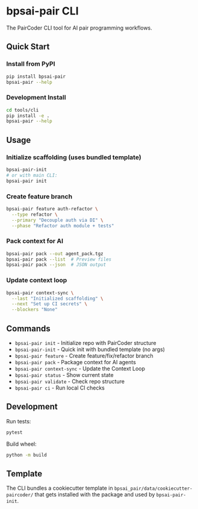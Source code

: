 # bpsai-pair CLI

The PairCoder CLI tool for AI pair programming workflows.

## Quick Start

### Install from PyPI
```bash
pip install bpsai-pair
bpsai-pair --help
```

### Development Install
```bash
cd tools/cli
pip install -e .
bpsai-pair --help
```

## Usage

### Initialize scaffolding (uses bundled template)
```bash
bpsai-pair-init
# or with main CLI:
bpsai-pair init
```

### Create feature branch
```bash
bpsai-pair feature auth-refactor \
  --type refactor \
  --primary "Decouple auth via DI" \
  --phase "Refactor auth module + tests"
```

### Pack context for AI
```bash
bpsai-pair pack --out agent_pack.tgz
bpsai-pair pack --list  # Preview files
bpsai-pair pack --json  # JSON output
```

### Update context loop
```bash
bpsai-pair context-sync \
  --last "Initialized scaffolding" \
  --next "Set up CI secrets" \
  --blockers "None"
```

## Commands

- `bpsai-pair init` - Initialize repo with PairCoder structure
- `bpsai-pair-init` - Quick init with bundled template (no args)
- `bpsai-pair feature` - Create feature/fix/refactor branch
- `bpsai-pair pack` - Package context for AI agents
- `bpsai-pair context-sync` - Update the Context Loop
- `bpsai-pair status` - Show current state
- `bpsai-pair validate` - Check repo structure
- `bpsai-pair ci` - Run local CI checks

## Development

Run tests:
```bash
pytest
```

Build wheel:
```bash
python -m build
```

## Template

The CLI bundles a cookiecutter template in `bpsai_pair/data/cookiecutter-paircoder/` 
that gets installed with the package and used by `bpsai-pair-init`.
